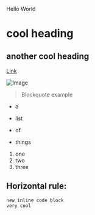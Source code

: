 Hello World

# cool heading
## another cool heading
[Link](https://www.google.com/search?q=image&rlz=1C1FHFK_enUS973US973&sxsrf=APq-WBtEUSQ0ITMWOxnqnkVrj1ERgSlVhg:1649447351547&source=lnms&tbm=isch&sa=X&ved=2ahUKEwiOw9ubnoX3AhUrIEQIHZGFDXAQ_AUoAXoECAIQAw&biw=1517&bih=703&dpr=0.9)

![Image](https://commonmark.org/help/images/favicon.png)

> Blockquote example


- a 
- list
- of

- things 



1. one
2. two 
3. three


Horizontal rule:
---


```
new inline code block
very cool
```
